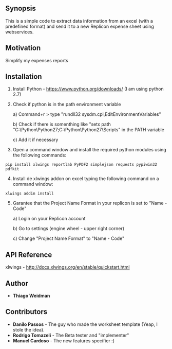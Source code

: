 ## Synopsis

This is a simple code to extract data information from an excel (with a predefined format) and send it to a new Replicon expense sheet using webservices.

## Motivation

Simplify my expenses reports

## Installation

1. Install Python - https://www.python.org/downloads/ (I am using python 2.7)

2. Check if python is in the path environment variable

    a) Command+r > type "rundll32 sysdm.cpl,EditEnvironmentVariables"

    b) Check if there is somenthing like "setx path "C:\Python\Python27;C:\Python\Python27\Scripts" in the PATH variable

    c) Add it if necessary

3. Open a command window and install the required python modules using the following commands:
```
pip install xlwings reportlab PyPDF2 simplejson requests pypiwin32 pdfkit
```

4. Install de xlwings addon on excel typing the following command on a command window:
```
xlwings addin install
```

5. Garantee that the Project Name Format in your replicon is set to "Name - Code"

	a) Login on your Replicon account
	
	b) Go to settings (engine wheel - upper right corner)
	
	c) Change "Project Name Format" to "Name - Code"

## API Reference

xlwings - http://docs.xlwings.org/en/stable/quickstart.html

## Author
* **Thiago Weidman**

## Contributors
* **Danilo Passos** - The guy who made the worksheet template (Yeap, I stole the idea).
* **Rodrigo Tomazeli** - The Beta tester and "implementer"
* **Manuel Cardoso** - The new features specifier :)
